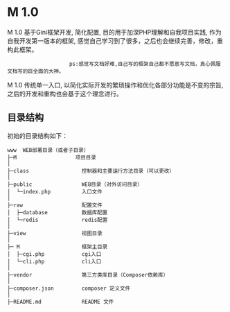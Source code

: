 M 1.0
===============

M 1.0 基于Gini框架开发, 简化配置, 目的用于加深PHP理解和自我项目实践, 作为自我开发第一版本的框架, 感觉自己学习到了很多，之后也会继续完善，修改，重构此框架。

                        ps:感觉写文档好难,自己写的框架自己都不愿意写文档，真心佩服文档写的巨全面的大神。

M 1.0 传统单一入口, 以简化实际开发的繁琐操作和优化各部分功能是不变的宗旨, 之后的开发和重构也会基于这个理念进行。

## 目录结构

初始的目录结构如下：

~~~
www  WEB部署目录（或者子目录）
├─M                   项目目录
│
├─class                 控制器和主要运行方法目录（可以更改）
│
├─public                WEB目录（对外访问目录）
│  └─index.php          入口文件
│
├─raw                   配置文件
│  ├─database           数据库配置
│  └─redis              redis配置
│
├─view                  视图目录
│
├─ M                    框架主目录
│  ├─cgi.php            cgi入口
│  └─cli.php            cli入口
│
├─vendor                第三方类库目录（Composer依赖库）
│
├─composer.json         composer 定义文件
│
├─README.md             README 文件
~~~


